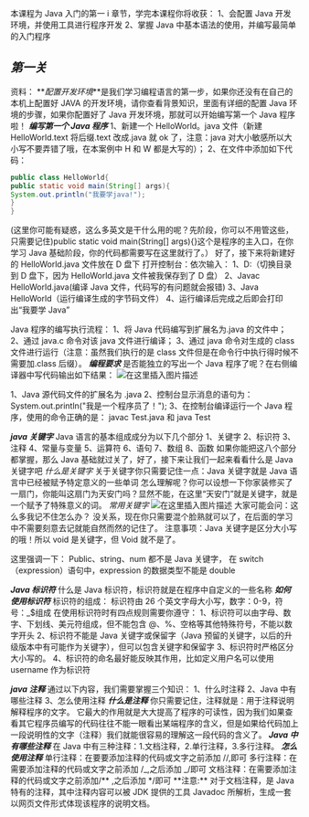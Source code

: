 本课程为 Java 入门的第一 i 章节，学完本课程你将收获：
1、会配置 Java 开发环境，并使用工具进行程序开发
2、掌握 Java 中基本语法的使用，并编写最简单的入门程序

## **_第一关_**

资料：
**_配置开发环境_**是我们学习编程语言的第一步，如果你还没有在自己的本机上配置好 JAVA 的开发环境，请你查看背景知识，里面有详细的配置 Java 环境的步骤，如果你配置好了 Java 开发环境，那就可以开始编写第一个 Java 程序啦！
**_编写第一个 Java 程序_**
1、新建一个
HelloWorld。java 文件（新建 HelloWorld.text 将后缀.text 改成.java 就 ok 了，注意：java 对大小敏感所以大小写不要弄错了哦，在本案例中 H 和 W 都是大写的）；
2、在文件中添加如下代码：

```java
public class HelloWorld{
public static void main(String[] args){
System.out.println("我要学java!");
}
}
```

(这里你可能有疑惑，这么多英文是干什么用的呢？先阶段，你可以不用管这些，只需要记住)public static void main(String[] args){}这个是程序的主入口，在你学习 Java 基础阶段，你的代码都需要写在这里就行了。）
好了，接下来将新建好的 HelloWorld.java 文件放在 D 盘下
打开控制台：依次输入：
1、D:（切换目录到 D 盘下，因为 HelloWorld.java 文件被我保存到了 D 盘）
2、Javac HelloWorld.java(编译 Java 文件，代码写的有问题就会报错)
3、Java HelloWorld（运行编译生成的字节码文件）
4、运行编译后完成之后即会打印出“我要学 Java”

Java 程序的编写执行流程：
1、将 Java 代码编写到扩展名为.java 的文件中；
2、通过 java.c 命令对该 java 文件进行编译；
3、通过 java 命令对生成的 class 文件进行运行（注意：虽然我们执行的是 class 文件但是在命令行中执行得时候不需要加.class 后缀）。
**_编程要求_**
是否能独立的写出一个 Java 程序了呢？在右侧编译器中写代码输出如下结果：
![在这里插入图片描述](https://img-blog.csdnimg.cn/2020031322001063.png)

1、Java 源代码文件的扩展名为 .java
2、控制台显示消息的语句为：
System.out.println("我是一个程序员了！");
3、在控制台编译运行一个 Java 程序，使用的命令正确的是：
javac Test.java 和 java Test

**_java 关键字_**
Java 语言的基本组成成分为以下几个部分
1、关键字
2、标识符
3、注释
4、常量与变量
5、运算符
6、语句
7、数组
8、函数
如果你能把这八个部分都掌握，那么 Java 基础就过关了，好了，接下来让我们一起来看看什么是 Java 关键字吧
_什么是关键字_
关于关键字你只需要记住一点：Java 关键字就是 Java 语言中已经被赋予特定意义的一些单词
怎么理解呢？你可以设想一下你家装修买了一扇门，你能叫这扇门为天安门吗？显然不能，在这里“天安门”就是关键字，就是一个赋予了特殊意义的词。
_常用关键字_
![在这里插入图片描述](https://img-blog.csdnimg.cn/20200313221749128.png?x-oss-process=image/watermark,type_ZmFuZ3poZW5naGVpdGk,shadow_10,text_aHR0cHM6Ly9ibG9nLmNzZG4ubmV0L2RlbnNpdHlfXw==,size_16,color_FFFFFF,t_70)
大家可能会问：这么多我记不住怎么办？
没关系，现在你只需要混个脸熟就可以了，在后面的学习中不需要刻意去记就能自然而然的记住了。
注意事项：Java 关键字是区分大小写的哦！所以 void 是关键字，但 Void 就不是了。

这里强调一下：
Public、string、num 都不是 Java 关键字，
在 switch（expression）语句中，expression 的数据类型不能是 double

**_Java 标识符_**
什么是 Java 标识符，标识符就是在程序中自定义的一些名称
**_如何使用标识符_**
标识符的组成：
标识符由 26 个英文字母大小写，数字：0-9，符号：\_$组成
在使用标识符时有四点规则需要你遵守：
1、标识符可以由字母、数字、下划线、美元符组成，但不能包含 @、%、空格等其他特殊符号，不能以数字开头
2、标识符不能是 Java 关键字或保留字（Java 预留的关键字，以后的升级版本中有可能作为关键字），但可以包含关键字和保留字
3、标识符时严格区分大小写的。
4、标识符的命名最好能反映其作用，比如定义用户名可以使用 username 作为标识符

**_java 注释_**
通过以下内容，我们需要掌握三个知识：
1、什么时注释
2、Java 中有哪些注释
3、怎么使用注释
**_什么是注释_**
你只需要记住，注释就是：用于注释说明解释程序的文字。
它最大的作用就是大大提高了程序的可读性，因为我们如果查看其它程序员编写的代码往往不能一眼看出某端程序的含义，但是如果给代码加上一段说明性的文字（注释）我们就能很容易的理解这一段代码的含义了。
**_Java 中有哪些注释_**
在 Java 中有三种注释：1.文档注释，2.单行注释，3.多行注释。
**_怎么使用注释_**
单行注释：在要要添加注释的代码或文字之前添加 //,即可
多行注释：在需要添加注释的代码或文字之前添加 /_,之后添加 _/即可
文档注释：在需要添加注释的代码或文字之前添加/** ,之后添加 \*/即可
**注意:\*\*
对于文档注释，是 Java 特有的注释，其中注释内容可以被 JDK 提供的工具 Javadoc 所解析，生成一套以网页文件形式体现该程序的说明文档。
